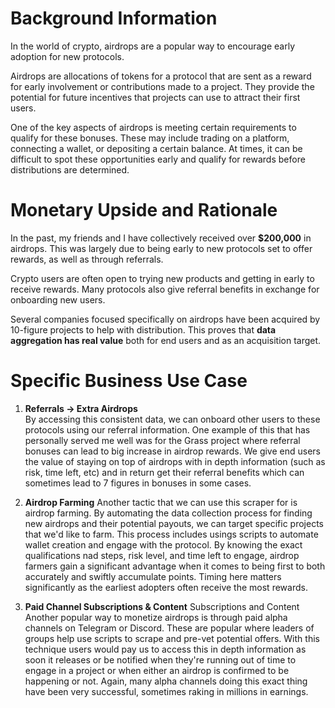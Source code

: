# Background Information

In the world of crypto, airdrops are a popular way to encourage early adoption for new protocols.

Airdrops are allocations of tokens for a protocol that are sent as a reward for early involvement or contributions made to a project. They provide the potential for future incentives that projects can use to attract their first users.

One of the key aspects of airdrops is meeting certain requirements to qualify for these bonuses. These may include trading on a platform, connecting a wallet, or depositing a certain balance. At times, it can be difficult to spot these opportunities early and qualify for rewards before distributions are determined.

# Monetary Upside and Rationale

In the past, my friends and I have collectively received over **$200,000** in airdrops. This was largely due to being early to new protocols set to offer rewards, as well as through referrals.

Crypto users are often open to trying new products and getting in early to receive rewards. Many protocols also give referral benefits in exchange for onboarding new users.

Several companies focused specifically on airdrops have been acquired by 10-figure projects to help with distribution. This proves that **data aggregation has real value** both for end users and as an acquisition target.

# Specific Business Use Case

1. **Referrals → Extra Airdrops**  
   By accessing this consistent data, we can onboard other users to these protocols using our referral information. One example of this that has personally served me well was for the Grass project where referral bonuses can lead to big increase in airdrop rewards. We give end users the value of staying on top of airdrops with in depth information (such as risk, time left, etc) and in return get their referral benefits which can sometimes lead to 7 figures in bonuses in some cases.

2. **Airdrop Farming**
   Another tactic that we can use this scraper for is airdrop farming. By automating the data collection process for finding new airdrops and their potential payouts, we can target specific projects that we'd like to farm. This process includes usings scripts to automate wallet creation and engage with the protocol. By knowing the exact qualifications nad steps, risk level, and time left to engage, airdrop farmers gain a significant advantage when it comes to being first to both accurately and swiftly accumulate points. Timing here matters significantly as the earliest adopters often receive the most rewards.

3. **Paid Channel Subscriptions & Content**
   Subscriptions and Content Another popular way to monetize airdrops is through paid alpha channels on Telegram or Discord. These are popular where leaders of groups help use scripts to scrape and pre-vet potential offers. With this technique users would pay us to access this in depth information as soon it releases or be notified when they're running out of time to engage in a project or when either an airdrop is confirmed to be happening or not. Again, many alpha channels doing this exact thing have been very successful, sometimes raking in millions in earnings.
